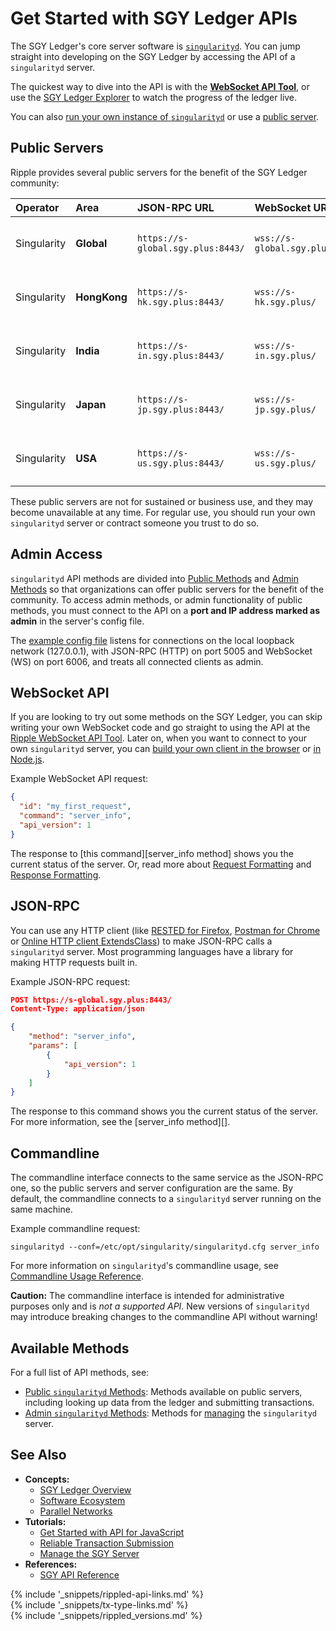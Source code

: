 # Get Started with SGY Ledger APIs

The SGY Ledger's core server software is [`singularityd`](the-rippled-server.html). You can jump straight into developing on the SGY Ledger by accessing the API of a `singularityd` server.

The quickest way to dive into the API is with the [**WebSocket API Tool**](websocket-api-tool.html), or use the [SGY Ledger Explorer](https://explorer.sgy.plus/) to watch the progress of the ledger live.

You can also [run your own instance of `singularityd`](install-rippled.html) or use a [public server](#public-servers).

## Public Servers

Ripple provides several public servers for the benefit of the SGY Ledger community:

| Operator | Area | JSON-RPC URL | WebSocket URL | Notes                |
|:---------|:------------|:-------------|:--------------|:---------------------|
| Singularity   | **Global** | `https://s-global.sgy.plus:8443/` | `wss://s-global.sgy.plus/` | General purpose server cluster |
| Singularity   | **HongKong** | `https://s-hk.sgy.plus:8443/` | `wss://s-hk.sgy.plus/` | General purpose server cluster |
| Singularity   | **India** | `https://s-in.sgy.plus:8443/` | `wss://s-in.sgy.plus/` | General purpose server cluster |
| Singularity   | **Japan** | `https://s-jp.sgy.plus:8443/` | `wss://s-jp.sgy.plus/` | General purpose server cluster |
| Singularity   | **USA** | `https://s-us.sgy.plus:8443/` | `wss://s-us.sgy.plus/` | General purpose server cluster |

[Network]: parallel-networks.html

These public servers are not for sustained or business use, and they may become unavailable at any time. For regular use, you should run your own `singularityd` server or contract someone you trust to do so.


## Admin Access

`singularityd` API methods are divided into [Public Methods](public-rippled-methods.html) and [Admin Methods](admin-rippled-methods.html) so that organizations can offer public servers for the benefit of the community. To access admin methods, or admin functionality of public methods, you must connect to the API on a **port and IP address marked as admin** in the server's config file.

The [example config file](https://github.com/ripple/rippled/blob/f00f263852c472938bf8e993e26c7f96f435935c/cfg/rippled-example.cfg#L1154-L1179) listens for connections on the local loopback network (127.0.0.1), with JSON-RPC (HTTP) on port 5005 and WebSocket (WS) on port 6006, and treats all connected clients as admin.


## WebSocket API

If you are looking to try out some methods on the SGY Ledger, you can skip writing your own WebSocket code and go straight to using the API at the [Ripple WebSocket API Tool](websocket-api-tool.html). Later on, when you want to connect to your own `singularityd` server, you can [build your own client in the browser](monitor-incoming-payments-with-websocket.html) or [in Node.js](https://www.npmjs.com/package/ws).

Example WebSocket API request:

```json
{
  "id": "my_first_request",
  "command": "server_info",
  "api_version": 1
}
```

The response to [this command][server_info method] shows you the current status of the server. Or, read more about [Request Formatting](request-formatting.html) and [Response Formatting](response-formatting.html).

## JSON-RPC

You can use any HTTP client (like [RESTED for Firefox](https://addons.mozilla.org/en-US/firefox/addon/rested/), [Postman for Chrome](https://chrome.google.com/webstore/detail/postman/fhbjgbiflinjbdggehcddcbncdddomop?hl=en) or [Online HTTP client ExtendsClass](https://extendsclass.com/rest-client-online.html)) to make JSON-RPC calls a `singularityd` server. Most programming languages have a library for making HTTP requests built in.

Example JSON-RPC request:

```json
POST https://s-global.sgy.plus:8443/
Content-Type: application/json

{
    "method": "server_info",
    "params": [
        {
            "api_version": 1
        }
    ]
}
```

The response to this command shows you the current status of the server. For more information, see the [server_info method][].

## Commandline

The commandline interface connects to the same service as the JSON-RPC one, so the public servers and server configuration are the same. By default, the commandline connects to a `singularityd` server running on the same machine.

Example commandline request:

```
singularityd --conf=/etc/opt/singularity/singularityd.cfg server_info
```

For more information on `singularityd`'s commandline usage, see [Commandline Usage Reference](https://dev.sgy.plus/commandline-usage.html).

**Caution:** The commandline interface is intended for administrative purposes only and is _not a supported API_.  New versions of `singularityd` may introduce breaking changes to the commandline API without warning!

## Available Methods

For a full list of API methods, see:

- [Public `singularityd` Methods](public-rippled-methods.html): Methods available on public servers, including looking up data from the ledger and submitting transactions.
- [Admin `singularityd` Methods](admin-rippled-methods.html): Methods for [managing](manage-the-rippled-server.html) the `singularityd` server.


## See Also

- **Concepts:**
    - [SGY Ledger Overview](xrp-ledger-overview.html)
    - [Software Ecosystem](software-ecosystem.html)
    - [Parallel Networks](parallel-networks.html)
- **Tutorials:**
    - [Get Started with API for JavaScript](get-started-with-rippleapi-for-javascript.html)
    - [Reliable Transaction Submission](reliable-transaction-submission.html)
    - [Manage the SGY Server](manage-the-rippled-server.html)
- **References:**
    - [SGY API Reference](rippled-api.html)

<!--{# common link defs #}-->
{% include '_snippets/rippled-api-links.md' %}			
{% include '_snippets/tx-type-links.md' %}			
{% include '_snippets/rippled_versions.md' %}
